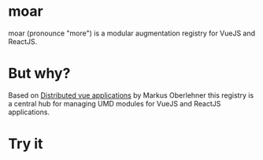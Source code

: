 # moar

moar (pronounce "more") is a modular augmentation registry for VueJS and ReactJS.

# But why?

Based on [Distributed vue applications](https://markus.oberlehner.net/blog/distributed-vue-applications-loading-components-via-http/)
by Markus Oberlehner this registry is a central hub for managing UMD modules for VueJS and ReactJS applications.

# Try it
